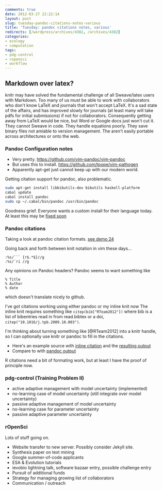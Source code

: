 ```yaml
---
comments: true
date: 2012-03-27 22:22:14
layout: post
slug: tuesday-pandoc-citations-notes-various
title: 'Tuesday: pandoc citations notes, various'
redirects: [/wordpress/archives/4382, /archives/4382]
categories:
- ecology
- computation
tags: 
- pdg-control
- ropensci
- workflow 
---
```


## Markdown over latex?



knitr may have solved the fundamental challenge of all Sweave/latex users with Markdown. Too many of us must be able to work with collaborators who don't know LaTeX and journals that won't accept LaTeX.  It's a sad state of the affairs, and has improved slowly for journals (at least many will take pdfs for initial submissions) if not for collaborators.  Consequently getting away from LaTeX would be nice, but Word or Google docs just won't cut it.  They cannot Sweave in code.  They handle equations poorly.  They save binary files not amiable to version management. The aren't easily portable across architectures or onto the web.



### Pandoc Configuration notes

* Very pretty.  https://github.com/vim-pandoc/vim-pandoc
* But uses this to install.  https://github.com/tpope/vim-pathogen
* Apparently apt-get just cannot keep up with our modern world.



Getting citation support for pandoc, also problematic.  


```bash
sudo apt-get install libbibutils-dev bibutils haskell-platform
cabal update
cabal install pandoc
sudo cp ~/.cabal/bin/pandoc /usr/bin/pandoc
```

Goodness grief.  Everyone wants a custom install for their language today.  At least this may be [fixed soon](https://bugs.launchpad.net/ubuntu/+source/haskell-citeproc-hs/+bug/881355)



### Pandoc citations


Taking a look at pandoc citation formats. [see demo 24](http://johnmacfarlane.net/pandoc/demos.html)

Going back and forth between knit notation in vim these days...

    
    :%s/``` {r$.*$}//g
    :%s/`ri //g
    



Any opinions on Pandoc headers?  Pandoc seems to want something like

    % Title
    % Author
    % date

which doesn't translate nicely to github.

I've got citations working using either pandoc or my inline knit now The inline knit requires something like `citep(bib["RTeam2012"])` where bib is a list of bibentries read in from read.bibtex or a doi, `citep("10.1016/j.tpb.2009.10.003")`.

I'm thinking about turning something like [@RTeam2012] into a knitr handle, so I can optionally use knitr or pandoc to fill in the citations.

* Here's an example source with [inline citation](https://github.com/ropensci/rfishbase/blob/3ce7c7a7aa3113624a18ccd74c080a0c014537e8/inst/doc/rfishbase/source/rfishbase.md) and the [resulting output](https://github.com/ropensci/rfishbase/blob/3ce7c7a7aa3113624a18ccd74c080a0c014537e8/inst/doc/rfishbase/rfishbase.md)
* Compare to with [pandoc output](https://github.com/ropensci/rfishbase/blob/3ce7c7a7aa3113624a18ccd74c080a0c014537e8/inst/doc/rfishbase/rfishbase_pandoc.md)

R citations need a bit of formating work, but at least I have the proof of principle now.



### pdg-control (Training Problem II)

  * active adaptive management with model uncertainty (implemented)
  * no-learning case of model uncertainty (still integrate over model uncertainty)
  * passive adaptive management of model uncertainty
  * no-learning case for parameter uncertainty
  * passive adaptive parameter uncertainty

### rOpenSci

Lots of stuff going on.

  * Website transfer to new server.  Possibly consider Jekyll site.
  * Synthesis paper on text mining
  * Google summer-of-code applicants
  * ESA & Evolution tutorials
  * ievobio lightning talk, software bazaar entry, possible challenge entry
  * Pursuit of additional funds
  * Strategy for managing growing list of collaborators
  * Communication / outreach



